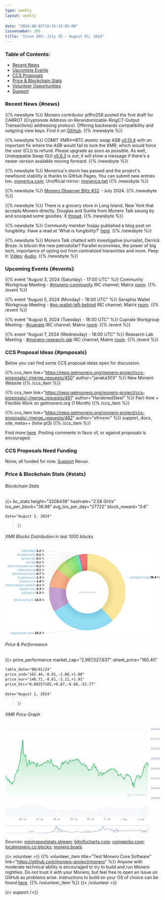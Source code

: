```yaml
---
type: weekly
layout: weekly

date: "2024-08-02T10:31:13-05:00"
issuenumber: 205
title: "Issue 205: July 25 - August 01, 2024"
---
```


### Table of Contents:

- [Recent News](#news)
- [Upcoming Events](#events)
- [CCS Proposals](#proposals)
- [Price & Blockchain Stats](#stats)
- [Volunteer Opportunities](#volunteer)
- [Support](#support)

### Recent News {#news}

{{% newsbyte %}}
Monero contributor jeffro256 posted the first draft for CARROT (Cryptonote Address on Rerandomizable-RingCT-Output Transactions) addressing protocol. Offering backwards compatibility and outgoing view keys. Find it on [GitHub](https://github.com/jeffro256/carrot/blob/master/release/carrot_0.1.md).
{{% /newsbyte %}}

{{% newsbyte %}}
COMIT XMR<->BTC atomic swap ASB [v0.13.4](https://github.com/UnstoppableSwap/xmr-btc-swap/releases/tag/0.13.4) with an important fix where the ASB would fail to lock the XMR, which would force the user (CLI) to refund. Please upgrade as soon as possible. As well, Unstoppable Swap GUI [v0.6.3](https://github.com/UnstoppableSwap/unstoppableswap-gui/releases/tag/v0.6.3) is out; it will show a message if there's a newer version available moving forward.
{{% /newsbyte %}}

{{% newsbyte %}}
Monerica's storm has passed and the project's newfound stability is thanks to GitHub Pages. You can submit new entries too. [monerica.com](https://monerica.com/); Unofficial mirror: [monerica.net](https://monerica.net/)
{{% /newsbyte %}}

{{% newsbyte %}}
[Monero Observer Blitz #32](https://monero.observer/monero-observer-blitz-july-2024/) - July 2024.
{{% /newsbyte %}}

{{% newsbyte %}}
There is a grocery store in Long Island, New York that accepts Monero directly. Douglas and Sunita from Monero Talk swung by and scooped some goodies. X [thread](https://xcancel.com/DontTraceMeBruh/status/1817469115990159448).
{{% /newsbyte %}}

{{% newsbyte %}}
Community member foojay published a blog post on fungibility. Have a read at 'What is fungibility?' [here](https://cryptogrinders.us/?p=248).
{{% /newsbyte %}}

{{% newsbyte %}}
Monero Talk chatted with investigative journalist, Derrick Broze. Is bitcoin the new petrodollar? Parallel economies, the power of big tech, importance of opting out from centralized hierarchies and more. Peep it: [Video](https://iv.datura.network/watch?v=LfLibFaXldQ); [Audio](https://www.monerotalk.live/monerotalk-320).
{{% /newsbyte %}}

### Upcoming Events {#events}

{{% event "August 3, 2024 (Saturday) - 17:00 UTC" %}}
Community Workgroup Meeting - [#monero-community](irc://irc.libera.chat/#monero-community) IRC channel; Matrix [room](https://matrix.to/#/#monero-community:monero.social).
{{% /event %}}

{{% event "August 5, 2024 (Monday) - 18:00 UTC" %}}
Seraphis Wallet Workgroup Meeting - [#no-wallet-left-behind](irc://irc.libera.chat/#no-wallet-left-behind) IRC channel; Matrix [room](https://matrix.to/#/#no-wallet-left-behind:monero.social).
{{% /event %}}

{{% event "August 6, 2024 (Tuesday) - 18:00 UTC" %}}
Cuprate Workgroup Meeting - [#cuprate](irc://irc.libera.chat/#cuprate) IRC channel; Matrix [room](https://matrix.to/#/#cuprate:monero.social).
{{% /event %}}

{{% event "August 7, 2024 (Wednesday) - 18:00 UTC" %}}
Research Lab Meeting - [#monero-research-lab](irc://irc.libera.chat/#monero-research-lab) IRC channel; Matrix [room](https://matrix.to/#/#monero-research-lab:monero.social).
{{% /event %}}

### CCS Proposal Ideas {#proposals}

Below you can find some CCS proposal ideas open for discussion.

{{% ccs_item link="https://repo.getmonero.org/monero-project/ccs-proposals/-/merge_requests/450" author="janaka303" %}}
New Monero Website
{{% /ccs_item %}}

{{% ccs_item link="https://repo.getmonero.org/monero-project/ccs-proposals/-/merge_requests/481" author="HardenedSteel" %}}
Part-time + Flexible Work on getmonero.org (1 Month) 
{{% /ccs_item %}}

{{% ccs_item link="https://repo.getmonero.org/monero-project/ccs-proposals/-/merge_requests/482" author="ofrnxmr" %}}
support, docs, site, meta++ (totw pt3)
{{% /ccs_item %}}

Find more [here](https://ccs.getmonero.org/ideas/). Posting comments in favor of, or against proposals is encouraged.

### CCS Proposals Need Funding

None; all funded for now. [Support](https://www.revuo-xmr.com/support/) Revuo.

### Price & Blockchain Stats {#stats}

###### Blockchain Stats

{{< bc_stats
	height="3206439"
	hashrate="2.58 GH/s"
	txs_per_block="36.98"
	avg_txs_per_day="27722"
	block_reward="0.6"

	date="August 2, 2024"
>}}

###### XMR Blocks Distribution in last 1000 blocks

![Hashrate Pool Distribution Pie Chart](./hash.png)

###### Price & Performance

{{< price_performance
	market_cap="2,997,027,637"
	street_price="160.40"

	table_date="08/01/24"
	price_usd="162.44,-0.01,-2.08,+1.88"
	price_eur="148.71,-0.61,-3.11,+1.91"
	price_btc="0.00257105,+6.87,-6.68,-52.77"

	date="August 2, 2024"
>}}

###### XMR Price Graph

![XMR Price Graph](./price.png)

Sources: [miningpoolstats.stream](https://miningpoolstats.stream/monero); [bitinfocharts.com](https://bitinfocharts.com/monero/); [coingecko.com](https://www.coingecko.com/en/coins/monero); [localmonero.co blocks](https://localmonero.co/blocks); [monero.boats](https://monero.boats/).

{{< volunteer >}}
{{% volunteer_item title="Test Monero Core Software" link="https://github.com/monero-project/monero" %}}
Anyone with moderate technical ability is encouraged to try to build and run Monero nightlies. Do not trust it with your Monero, but feel free to open an Issue on GitHub as problems arise. Instructions to build on your OS of choice can be found [here](https://github.com/monero-project/monero#compiling-monero-from-source). 
{{% /volunteer_item %}}
{{< /volunteer >}}

{{< support />}}

